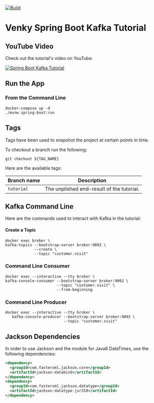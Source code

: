 [![Build](https://github.com/devtiro/spring-boot-kafka-tutorial/actions/workflows/github-actions-build.yml/badge.svg)](https://github.com/devtiro/spring-boot-kafka-tutorial/actions/workflows/github-actions-build.yml)

# Venky Spring Boot Kafka Tutorial

## YouTube Video
Check out the tutorial's video on YouTube:

[![Spring Boot Kafka Tutorial](https://img.youtube.com/vi/QngHCFFsa00/0.jpg)](https://www.youtube.com/watch?v=QngHCFFsa00)

## Run the App
### From the Command Line
```shell
docker-compose up -d
./mvnw spring-boot:run
```
## Tags
Tags have been used to snapshot the project at certain points in time.

To checkout a branch run the following:
```shell
git checkout ${TAG_NAME}
```

Here are the available tags:

| Branch name   | Description                               |
| -----------   | -----------                               |
| `tutorial`    | The unplished end-result of the tutorial. |

## Kafka Command Line
Here are the commands used to interact with Kafka in the tutorial:

#### Create a Topic
```shell
docker exec broker \
kafka-topics --bootstrap-server broker:9092 \
             --create \
             --topic "customer.visit"
```

### Command Line Consumer
```shell
docker exec --interactive --tty broker \
kafka-console-consumer --bootstrap-server broker:9092 \
                       --topic "customer.visit" \
                       --from-beginning
```

### Command Line Producer
```shell
docker exec --interactive --tty broker \
   kafka-console-producer --bootstrap-server broker:9092 \
                          --topic "customer.visit"
```

## Jackson Dependencies
In order to use Jackson and the module for Java8 DateTimes, use the
following dependencies:
```xml
<dependency>
  <groupId>com.fasterxml.jackson.core</groupId>
  <artifactId>jackson-databind</artifactId>
</dependency>
<dependency>
  <groupId>com.fasterxml.jackson.datatype</groupId>
  <artifactId>jackson-datatype-jsr310</artifactId>
</dependency>
```